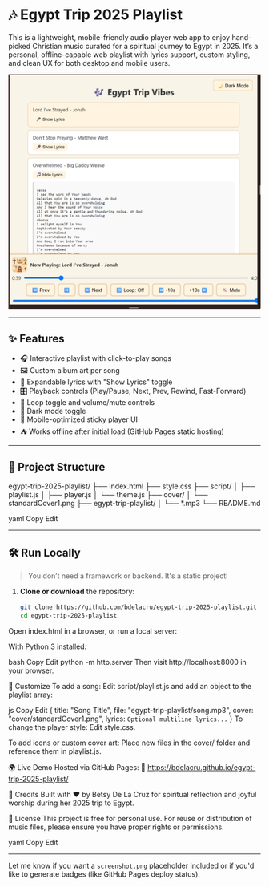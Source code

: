 # 🎶 Egypt Trip 2025 Playlist

This is a lightweight, mobile-friendly audio player web app to enjoy hand-picked Christian music curated for a spiritual journey to Egypt in 2025. It’s a personal, offline-capable web playlist with lyrics support, custom styling, and clean UX for both desktop and mobile users.

![Screenshot](screenshot.png)

---

## ✨ Features

- 🎧 Interactive playlist with click-to-play songs
- 🖼️ Custom album art per song
- 📜 Expandable lyrics with "Show Lyrics" toggle
- 🎛️ Playback controls (Play/Pause, Next, Prev, Rewind, Fast-Forward)
- 🔁 Loop toggle and volume/mute controls
- 🌙 Dark mode toggle
- 📱 Mobile-optimized sticky player UI
- ⛺ Works offline after initial load (GitHub Pages static hosting)

---

## 📂 Project Structure

egypt-trip-2025-playlist/
├── index.html
├── style.css
├── script/
│ ├── playlist.js
│ ├── player.js
│ └── theme.js
├── cover/
│ └── standardCover1.png
├── egypt-trip-playlist/
│ └── *.mp3
└── README.md

yaml
Copy
Edit

---

## 🛠️ Run Locally

> You don’t need a framework or backend. It's a static project!

1. **Clone or download** the repository:
   ```bash
   git clone https://github.com/bdelacru/egypt-trip-2025-playlist.git
   cd egypt-trip-2025-playlist
Open index.html in a browser, or run a local server:

With Python 3 installed:

bash
Copy
Edit
python -m http.server
Then visit http://localhost:8000 in your browser.

🔧 Customize
To add a song: Edit script/playlist.js and add an object to the playlist array:

js
Copy
Edit
{
title: "Song Title",
file: "egypt-trip-playlist/song.mp3",
cover: "cover/standardCover1.png",
lyrics: `Optional multiline lyrics...`
}
To change the player style: Edit style.css.

To add icons or custom cover art: Place new files in the cover/ folder and reference them in playlist.js.

🌍 Live Demo
Hosted via GitHub Pages:
🔗 https://bdelacru.github.io/egypt-trip-2025-playlist/

🙌 Credits
Built with ❤️ by Betsy De La Cruz for spiritual reflection and joyful worship during her 2025 trip to Egypt.

📜 License
This project is free for personal use. For reuse or distribution of music files, please ensure you have proper rights or permissions.

yaml
Copy
Edit

---

Let me know if you want a `screenshot.png` placeholder included or if you'd like to generate badges (like GitHub Pages deploy status).






